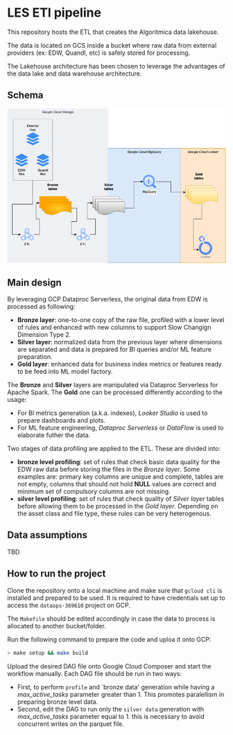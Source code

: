 # LES ETl pipeline

This repository hosts the ETL that creates the Algoritmica data lakehouse.

The data is located on GCS inside a bucket where raw data from external providers (ex: EDW, Quandl, etc) is safely stored for processing.

The Lakehouse architecture has been chosen to leverage the advantages of the data lake and data warehouse architecture.

## Schema

![lakehouse schema](Lakehouse_v1.png "Algoritmica Lakehouse diagram")

## Main design

By leveraging GCP Dataproc Serverless, the original data from EDW is processed as following:

- **Bronze layer**: one-to-one copy of the raw file, profiled with a lower level of rules and enhanced with new columns to support Slow Changign Dimension Type 2.
- **Silver layer**: normalized data from the previous layer where dimensions are separated and data is prepared for BI queries and/or ML feature preparation.
- **Gold layer**: enhanced data for business index metrics or features ready to be feed into ML model factory.

The **Bronze** and **Silver** layers are manipulated via Dataproc Serverless for Apache Spark. The **Gold** one can be processed differently according to the usage:

- For BI metrics generation (a.k.a. indexes), _Looker Studio_ is used to prepare dashboards and plots.
- For ML feature engineering, _Dataproc Serverless_ or _DataFlow_ is used to elaborate futher the data.

Two stages of data profiling are applied to the ETL. These are divided into:

- **bronze level profiling**: set of rules that check basic data quality for the EDW raw data before storing the files in the _Bronze layer_. Some examples are: primary key columns are unique and complete, tables are not empty, columns that should not hold **NULL** values are correct and minimum set of compulsory columns are not missing.
- **silver level profiling**: set of rules that check quality of _Silver layer_ tables before allowing them to be processed in the _Gold layer_. Depending on the asset class and file type, these rules can be very heterogenous.

## Data assumptions

TBD

## How to run the project

Clone the repository onto a local machine and make sure that `gcloud cli` is installed and prepared to be used. It is required to have credentials set up to access the `dataops-369610` project on GCP.

The `Makefile` should be edited accordingly in case the data to process is allocated to another bucket/folder.

Run the following command to prepare the code and uploa it onto GCP:

```bash
> make setup && make build
```

Upload the desired DAG file onto Google Cloud Composer and start the workflow manually.
Each DAG file should be run in two ways:

- First, to perform `profile` and `bronze data' generation while having a _max_active_tasks_ parameter greater than 1. This promotes paralellism in preparing bronze level data.
- Second, edit the DAG to run only the `silver data` generation with _max_active_tasks_ parameter equal to 1. this is necessary to avoid concurrent writes on the parquet file.
